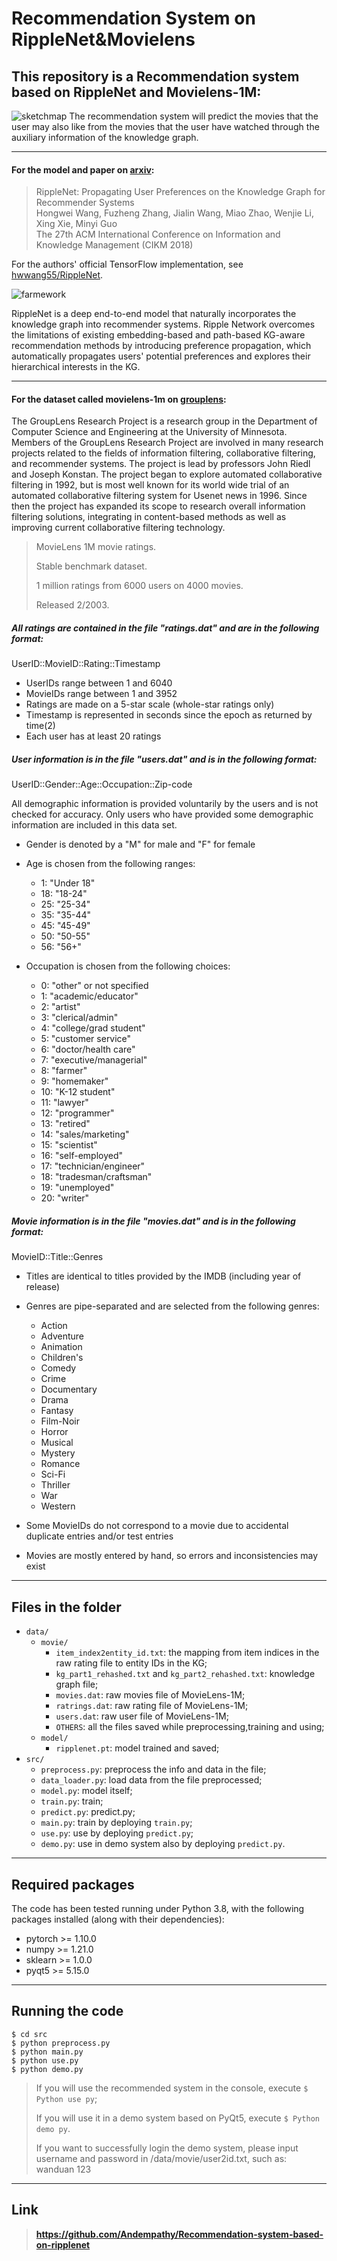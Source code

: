 # Recommendation System on RippleNet&Movielens

## This repository is a Recommendation system based on RippleNet and Movielens-1M:

![sketchmap](sketchmap.jpg)
The recommendation system will predict the movies that the user may also like from the movies that the user have watched through the auxiliary information of the knowledge graph.

---


#### For the model and paper on [arxiv](https://arxiv.org/abs/1803.03467):

> RippleNet: Propagating User Preferences on the Knowledge Graph for Recommender Systems  
> Hongwei Wang, Fuzheng Zhang, Jialin Wang, Miao Zhao, Wenjie Li, Xing Xie, Minyi Guo  
>The 27th ACM International Conference on Information and Knowledge Management (CIKM 2018)

For the authors' official TensorFlow implementation, see [hwwang55/RippleNet](https://github.com/hwwang55/RippleNet).

![farmework](framework.jpg)

RippleNet is a deep end-to-end model that naturally incorporates the knowledge graph into recommender systems.
Ripple Network overcomes the limitations of existing embedding-based and path-based KG-aware recommendation methods by introducing preference propagation, which automatically propagates users' potential preferences and explores their hierarchical interests in the KG.


---


#### For the dataset called movielens-1m on [grouplens](https://grouplens.org/datasets/movielens/1m/):

The GroupLens Research Project is a research group in the Department of Computer Science and Engineering at the University of Minnesota. Members of the GroupLens Research Project are involved in many research projects related to the fields of information filtering, collaborative filtering, and recommender systems. The project is lead by professors John Riedl and Joseph Konstan. The project began to explore automated collaborative filtering in 1992, but is most well known for its world wide trial of an automated collaborative filtering system for Usenet news in 1996. Since then the project has expanded its scope to research overall information filtering solutions, integrating in content-based methods as well as improving current collaborative filtering technology.

> MovieLens 1M movie ratings.
>
> Stable benchmark dataset.
>
> 1 million ratings from 6000 users on 4000 movies. 
>
> Released 2/2003.

##### All ratings are contained in the file "ratings.dat" and are in the following format:

UserID::MovieID::Rating::Timestamp

- UserIDs range between 1 and 6040 
- MovieIDs range between 1 and 3952
- Ratings are made on a 5-star scale (whole-star ratings only)
- Timestamp is represented in seconds since the epoch as returned by time(2)
- Each user has at least 20 ratings

##### User information is in the file "users.dat" and is in the following format:

UserID::Gender::Age::Occupation::Zip-code

All demographic information is provided voluntarily by the users and is
not checked for accuracy.  Only users who have provided some demographic
information are included in this data set.

- Gender is denoted by a "M" for male and "F" for female
- Age is chosen from the following ranges:

  *  1:  "Under 18"
  *  18:  "18-24"
  *  25:  "25-34"
  *  35:  "35-44"
  *  45:  "45-49"
  *  50:  "50-55"
  *  56:  "56+"
- Occupation is chosen from the following choices:

  *  0:  "other" or not specified
  *  1:  "academic/educator"
  *  2:  "artist"
  *  3:  "clerical/admin"
  *  4:  "college/grad student"
  *  5:  "customer service"
  *  6:  "doctor/health care"
  *  7:  "executive/managerial"
  *  8:  "farmer"
  *  9:  "homemaker"
  *  10:  "K-12 student"
  *  11:  "lawyer"
  *  12:  "programmer"
  *  13:  "retired"
  *  14:  "sales/marketing"
  *  15:  "scientist"
  *  16:  "self-employed"
  *  17:  "technician/engineer"
  *  18:  "tradesman/craftsman"
  *  19:  "unemployed"
  *  20:  "writer"

##### Movie information is in the file "movies.dat" and is in the following format:

MovieID::Title::Genres

- Titles are identical to titles provided by the IMDB (including
  year of release)
- Genres are pipe-separated and are selected from the following genres:

  * Action
  * Adventure
  * Animation
  * Children's
  * Comedy
  * Crime
  * Documentary
  * Drama
  * Fantasy
  * Film-Noir
  * Horror
  * Musical
  * Mystery
  * Romance
  * Sci-Fi
  * Thriller
  * War
  * Western

- Some MovieIDs do not correspond to a movie due to accidental duplicate
  entries and/or test entries
- Movies are mostly entered by hand, so errors and inconsistencies may exist


---


## Files in the folder

- `data/`
  - `movie/`
    - `item_index2entity_id.txt`: the mapping from item indices in the raw rating file to entity IDs in the KG;
    - `kg_part1_rehashed.txt` and `kg_part2_rehashed.txt`: knowledge graph file;
    - `movies.dat`: raw movies file of MovieLens-1M;
    - `ratrings.dat`: raw rating file of MovieLens-1M;
    - `users.dat`: raw user file of MovieLens-1M;
    - `OTHERS`: all the files saved while preprocessing,training and using;
  - `model/`
    - `ripplenet.pt`: model trained and saved;
- `src/`
  - `preprocess.py`: preprocess the info and data in the file;
  - `data_loader.py`: load data from the file preprocessed;
  - `model.py`: model itself;
  - `train.py`: train;
  - `predict.py`: predict.py;
  - `main.py`: train by deploying `train.py`;
  - `use.py`: use by deploying `predict.py`;
  - `demo.py`: use in demo system also by deploying `predict.py`.


---


## Required packages
The code has been tested running under Python 3.8, with the following packages installed (along with their dependencies):
- pytorch >= 1.10.0
- numpy >= 1.21.0
- sklearn >= 1.0.0
- pyqt5 >= 5.15.0


---


## Running the code
```shell
$ cd src
$ python preprocess.py
$ python main.py
$ python use.py
$ python demo.py
```
>If you will use the recommended system in the console, execute `$ Python use py`; 
>
>If you will use it in a demo system based on PyQt5, execute `$ Python demo py`.
>
>If you want to successfully login the demo system, please input username and password in /data/movie/user2id.txt, such as: wanduan 123


---
## Link
>**https://github.com/Andempathy/Recommendation-system-based-on-ripplenet**